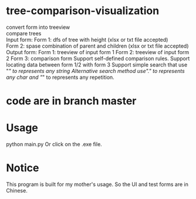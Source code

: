 # tree-comparison-visualization
convert form into treeview  
compare trees  
Input form:
Form 1: dfs of tree with height (xlsx or txt file accepted)  
Form 2: spase combination of parent and children (xlsx or txt file accepted)  
Output form:
Form 1: treeview of input form 1
Form 2: treeview of input form 2
Form 3: comparison form
Support self-defined comparison rules. 
Support locating data between form 1/2 with form 3
Support simple search that use "*" to represents any string
        Alternative search method use"." to represents any char and "*" to represents any repetition.
# code are in branch master
# Usage
python main.py
Or click on the .exe file.
# Notice
This program is built for my mother's usage. So the UI and test forms are in Chinese. 

